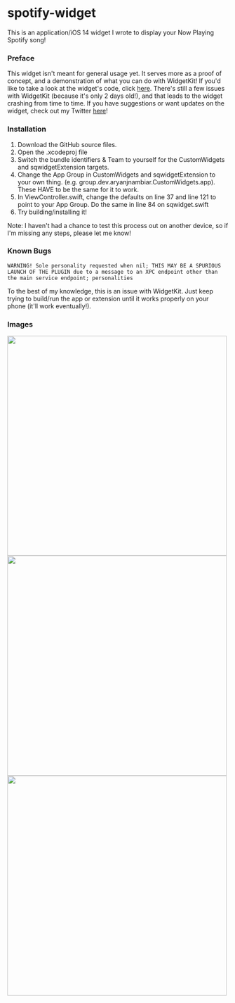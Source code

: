 # spotify-widget
This is an application/iOS 14 widget I wrote to display your Now Playing Spotify song! 

### Preface
This widget isn't meant for general usage yet. It serves more as a proof of concept, and a demonstration of what you can do with WidgetKit! If you'd like to take a look at the widget's code, click [here](sqwidget/sqwidget.swift). There's still a few issues with WidgetKit (because it's only 2 days old!), and that leads to the widget crashing from time to time. If you have suggestions or want updates on the widget, check out my Twitter [here](https://twitter.com/ifisq)!

### Installation

1. Download the GitHub source files.
2. Open the .xcodeproj file
3. Switch the bundle identifiers & Team to yourself for the CustomWidgets and sqwidgetExtension targets.
4. Change the App Group in CustomWidgets and sqwidgetExtension to your own thing. (e.g. group.dev.aryanjnambiar.CustomWidgets.app). These HAVE to be the same for it to work.
5. In ViewController.swift, change the defaults on line 37 and line 121 to point to your App Group. Do the same in line 84 on sqwidget.swift
6. Try building/installing it! 

Note: I haven't had a chance to test this process out on another device, so if I'm missing any steps, please let me know!

### Known Bugs
```WARNING! Sole personality requested when nil; THIS MAY BE A SPURIOUS LAUNCH OF THE PLUGIN due to a message to an XPC endpoint other than the main service endpoint; personalities```

To the best of my knowledge, this is an issue with WidgetKit. Just keep trying to build/run the app or extension until it works properly on your phone (it'll work eventually!).

### Images
<img src="https://i.imgur.com/Ptkd1Ud.jpg" width="500">
<img src="https://i.imgur.com/1reLmnu.jpg" width="500">
<img src="https://i.imgur.com/yn7A7ku.jpg" width="500">
